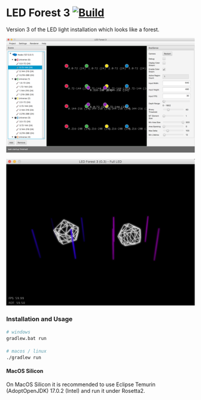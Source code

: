 # LED Forest 3 [![Build](https://github.com/cansik/led-forest3/actions/workflows/gradle.yml/badge.svg)](https://github.com/cansik/led-forest3/actions/workflows/gradle.yml)
Version 3 of the LED light installation which looks like a forest.

![Editor](readme/editor.png)

![Preview](readme/preview.png)

### Installation and Usage

```bash
# windows
gradlew.bat run

# macos / linux
./gradlew run
```

#### MacOS Silicon
On MacOS Silicon it is recommended to use Eclipse Temurin (AdoptOpenJDK) 17.0.2 (Intel) and run it under Rosetta2.
